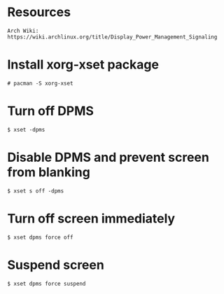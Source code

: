 # Resources
```
Arch Wiki:
https://wiki.archlinux.org/title/Display_Power_Management_Signaling
```

# Install xorg-xset package
```
# pacman -S xorg-xset
```

# Turn off DPMS
```
$ xset -dpms
```

# Disable DPMS and prevent screen from blanking
```
$ xset s off -dpms
```

# Turn off screen immediately
```
$ xset dpms force off
```

# Suspend screen
```
$ xset dpms force suspend
```
